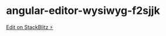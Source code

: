 # angular-editor-wysiwyg-f2sjjk

[Edit on StackBlitz ⚡️](https://stackblitz.com/edit/angular-editor-wysiwyg-f2sjjk)